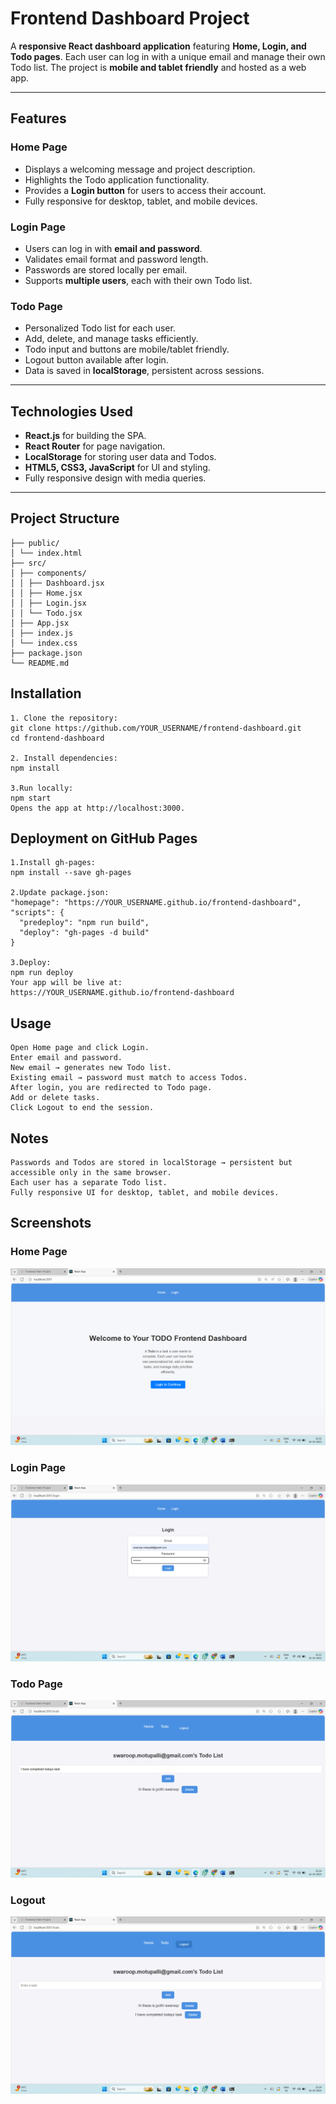 # Frontend Dashboard Project

A **responsive React dashboard application** featuring **Home, Login, and Todo pages**. Each user can log in with a unique email and manage their own Todo list. The project is **mobile and tablet friendly** and hosted as a web app.

---

## **Features**

### Home Page
- Displays a welcoming message and project description.
- Highlights the Todo application functionality.
- Provides a **Login button** for users to access their account.
- Fully responsive for desktop, tablet, and mobile devices.

### Login Page
- Users can log in with **email and password**.
- Validates email format and password length.
- Passwords are stored locally per email.
- Supports **multiple users**, each with their own Todo list.

### Todo Page
- Personalized Todo list for each user.
- Add, delete, and manage tasks efficiently.
- Todo input and buttons are mobile/tablet friendly.
- Logout button available after login.
- Data is saved in **localStorage**, persistent across sessions.

---

## **Technologies Used**
- **React.js** for building the SPA.
- **React Router** for page navigation.
- **LocalStorage** for storing user data and Todos.
- **HTML5, CSS3, JavaScript** for UI and styling.
- Fully responsive design with media queries.

---

## **Project Structure**

```frontend-dashboard/
├── public/
│ └── index.html
├── src/
│ ├── components/
│ │ ├── Dashboard.jsx
│ │ ├── Home.jsx
│ │ ├── Login.jsx
│ │ └── Todo.jsx
│ ├── App.jsx
│ ├── index.js
│ └── index.css
├── package.json
└── README.md
```
## **Installation**
```
1. Clone the repository:
git clone https://github.com/YOUR_USERNAME/frontend-dashboard.git
cd frontend-dashboard

2. Install dependencies:
npm install

3.Run locally:
npm start
Opens the app at http://localhost:3000.
```
## Deployment on GitHub Pages
```
1.Install gh-pages:
npm install --save gh-pages

2.Update package.json:
"homepage": "https://YOUR_USERNAME.github.io/frontend-dashboard",
"scripts": {
  "predeploy": "npm run build",
  "deploy": "gh-pages -d build"
}

3.Deploy:
npm run deploy
Your app will be live at:
https://YOUR_USERNAME.github.io/frontend-dashboard
```
## Usage
```
Open Home page and click Login.
Enter email and password.
New email → generates new Todo list.
Existing email → password must match to access Todos.
After login, you are redirected to Todo page.
Add or delete tasks.
Click Logout to end the session.
```

## Notes
```
Passwords and Todos are stored in localStorage → persistent but accessible only in the same browser.
Each user has a separate Todo list.
Fully responsive UI for desktop, tablet, and mobile devices.
```
## Screenshots
### Home Page
![Home Page](screenshots/Home(1).png)

### Login Page
![Login Page](screenshots/Login(2).png)

### Todo Page
![Todo Page](screenshots/TODO(3).png)

### Logout 
![Logout](screenshots/Logout(4).png)
